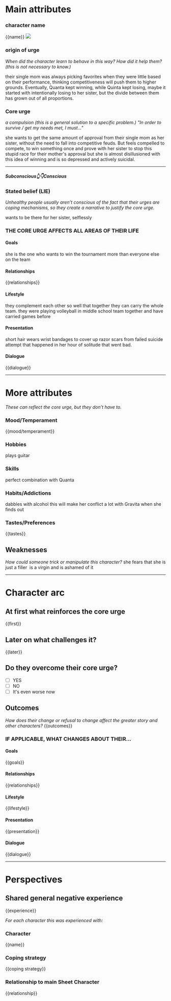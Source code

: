 # Main attributes
### character name
{{name}}
![](https://lh7-us.googleusercontent.com/wsCd9-5SYL30N9jgqEnyf2w8FxvmW1UDQfPVYbk063H2tA7zNwcBpnOTNcH1D1yTtqofzZDoUTnCGWkM-0nnQO3t88T6cS8dEpv7nxN3TUZ4U2ToKvDNXOIN_VKUkZjYw4taVX0D8c8g-HKg54qTiu8)
### origin of urge
*When did the character learn to behave in this way? How did it help them? (this is not necessary to know.)*

their single mom was always picking favorites when they were little based on their performance, thinking competitiveness will push them to higher grounds. Eventually, Quanta kept winning, while Quinta kept losing, maybe it started with intentionally losing to her sister, but the divide between them has grown out of all proportions. 

### Core urge
*a compulsion (this is a general solution to a specific problem.)*
*"In order to survive / get my needs met, I must..."*

she wants to get the same amount of approval from their single mom as her sister, without the need to fall into competitive feuds. But feels compelled to compete, to win something once and prove with her sister to stop this stupid race for their mother's approval
but she is almost disillusioned with this idea of winning and is so depressed and actively suicidal.

---
#### *Subconscious👆👇Conscious* 

### Stated belief (LIE)
*Unhealthy people usually aren’t conscious of the fact that their urges are coping mechanisms, so they create a narrative to justify the core urge.*

wants to be there for her sister, selflessly

### **THE CORE URGE AFFECTS ALL AREAS OF THEIR LIFE**
#### Goals
she is the one who wants to win the tournament more than everyone else on the team
#### Relationships
{{relationships}}
#### Lifestyle
they complement each other so well that together they can carry the whole team. they were playing volleyball in middle school team together and have carried games before
#### Presentation
short hair
wears wrist bandages to cover up razor scars from failed suicide attempt that happened in her hour of solitude that went bad. 
#### Dialogue
{{dialogue}}


---
# More attributes
*These can reflect the core urge, but they don’t have to.*
### Mood/Temperament
{{mood/temperament}}

### Hobbies
plays guitar

### Skills
perfect combination with Quanta

### Habits/Addictions
dabbles with alcohol
this will make her conflict a lot with Gravita when she finds out
### Tastes/Preferences
{{tastes}}

## Weaknesses
*How could someone trick or manipulate this character?*
she fears that she is just a filler 
is a virgin and is ashamed of it

---
# Character arc
## At first what reinforces the core urge
{{first}}
## Later on what challenges it?
{{later}}
## Do they overcome their core urge?
- [ ] YES
- [ ] NO
- [ ] It's even worse now
## Outcomes
*How does their change or refusal to change affect the greater story and other characters?*
{{outcomes}}

### IF APPLICABLE, WHAT CHANGES ABOUT THEIR...
#### Goals
{{goals}}
#### Relationships
{{relationships}}
#### Lifestyle
{{lifestyle}}
#### Presentation
{{presentation}}
#### Dialogue
{{dialogue}}

---
# Perspectives
## Shared general negative experience
{{experience}}


*For each character this was experienced with:*
### Character
{{name}}

### Coping strategy
{{coping strategy}}

### Relationship to main Sheet Character
{{relationship}}



